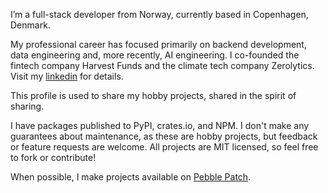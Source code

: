 I’m a full-stack developer from Norway, currently based in Copenhagen,
Denmark.

My professional career has focused primarily on backend development, data
engineering and, more recently, AI engineering. I co-founded the fintech
company Harvest Funds and the climate tech company Zerolytics. Visit my
[linkedin](https://www.linkedin.com/in/vegardegeland/) for details.

This profile is used to share my hobby projects, shared in the spirit of
sharing.

I have packages published to PyPI, crates.io, and NPM. I don't make any
guarantees about maintenance, as these are hobby projects, but feedback
or feature requests are welcome. All projects are MIT licensed, so feel
free to fork or contribute!

When possible, I make projects available on
[Pebble Patch](https://pebblepatch.dev).
